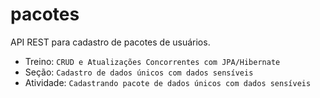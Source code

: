 # pacotes
API REST para cadastro de pacotes de usuários.

* Treino: `CRUD e Atualizações Concorrentes com JPA/Hibernate`
* Seção: `Cadastro de dados únicos com dados sensíveis`
* Atividade: `Cadastrando pacote de dados únicos com dados sensíveis`

